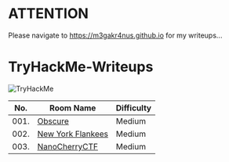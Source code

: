 # ATTENTION
Please navigate to https://m3gakr4nus.github.io for my writeups...

# TryHackMe-Writeups
<img src="https://tryhackme-badges.s3.amazonaws.com/m3gakr4nus.png" alt="TryHackMe">

| No. | Room Name | Difficulty |
|-----|--------------|------------------|
| 001.	| [Obscure](https://github.com/Mega-Kranus/TryHackMe-Writeups/blob/main/Writeups/001_Obscure/001.%20Obscure.md)|Medium|
| 002.	| [New York Flankees](https://github.com/Mega-Kranus/TryHackMe-Writeups/blob/main/Writeups/002_New_York_Flankees/002.%20New%20York%20Flankees.md)|Medium|
| 003.	| [NanoCherryCTF](https://github.com/Mega-Kranus/TryHackMe-Writeups/blob/main/Writeups/003_NanoCherryCTF/003.%20NanoCherryCTF.md)|Medium|
